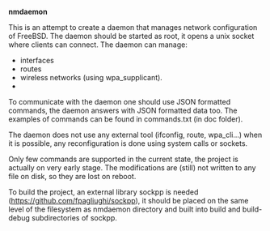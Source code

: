 **nmdaemon**

This is an attempt to create a daemon that manages network configuration of FreeBSD.
The daemon should be started as root, it opens a unix socket where clients can connect.
The daemon can manage:
- interfaces
- routes
- wireless networks (using wpa_supplicant).
- 
To communicate with the daemon one should use JSON formatted commands, the daemon answers with JSON formatted data too.
The examples of commands can be found in commands.txt (in doc folder).

The daemon does not use any external tool (ifconfig, route, wpa_cli...) when it is possible, any reconfiguration is done using system calls or sockets.

Only few commands are supported in the current state, the project is actually on very early stage. The modifications are (still) not written to any file on disk, so they are lost on reboot.

To build the project, an external library sockpp is needed (https://github.com/fpagliughi/sockpp), it should be placed on the same level of the filesystem as nmdaemon directory and built into build and build-debug subdirectories of sockpp.
